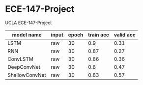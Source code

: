 # ECE-147-Project

UCLA ECE-147-Project

| model name     | input | epoch | train acc | valid acc |
|----------------|-------|-------|-----------|-----------|
| LSTM           | raw   | 30    | 0.9       | 0.31      |
| RNN            | raw   | 30    | 0.87      | 0.27      |
| ConvLSTM       | raw   | 30    | 0.86      | 0.36      |
| DeepConvNet    | raw   | 30    | 0.8       | 0.47      |
| ShallowConvNet | raw   | 30    | 0.83      | 0.57      |